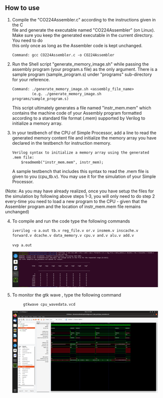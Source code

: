 How to use 
-------------------------------------------------------------------


1.  Compile the "CO224Assembler.c" according to the instructions given in the C  
    file and generate the executable named "CO224Assembler" (on Linux). Make sure 
    you keep the generated executable in the current directory. You need to do  
    this only once as long as the Assembler code is kept unchanged.
        
        Command: gcc CO224Assembler.c -o CO224Assembler
    
    
2.  Run the Shell script "generate_memory_image.sh" while passing the assembly 
    program (your program.s file) as the only argument. There is a sample program 
    (sample_program.s) under "programs" sub-directory for your reference.
    
        Command: ./generate_memory_image.sh <assembly_file_name>
                 (e.g. ./generate_memory_image.sh programs/sample_program.s)
                 
    This script ultimately generates a file named "instr_mem.mem" which contains 
    the machine code of your Assembly program formatted according to a standard
    file format (.mem) supported by Verilog to initialize a memory array.


3.  In your testbench of the CPU of Simple Processor, add a line to read the 
    generated memory content file and initialize the memory array you have 
    declared in the testbench for instruction memory.
    
        Verilog syntax to initialize a memory array using the generated .mem file:
            $readmemb("instr_mem.mem", instr_mem);
            
    A sample testbench that includes this syntax to read the .mem file is given
    to you (cpu_tb.v). You may use it for the simulation of your Simple Processor.
    
    
  (Note: As you may have already realized, once you have setup the files for the 
    simulation by following above steps 1-3, you will only need to do step 2
    every-time you need to load a new program to the CPU - given that the Assembler 
    program and the location of instr_mem.mem file remains unchanged) 
    
 4. To compile and run the code type the following commands
 
        iverilog -o a.out tb.v reg_file.v or.v insmem.v inscache.v forward.v dcache.v data_memory.v cpu.v and.v alu.v add.v
        
        vvp a.out
        
    <img src='terminal.png'></img>
 
        
5. To monitor the  gtk wave , type the following command
        
            gtkwave cpu_wavedata.vcd
            
    <img src='gtkwave.png'></img>

        
        
    
    

    
